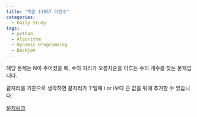 ```yaml
---
title: "백준 11057 이친수"
categories:
  - Daily Study
tags:
  - python
  - Algorithm
  - Dynamic Programming
  - Backjon
---
```


해당 문제는 N이 주어졌을 때, 수의 자리가 오름차순을 이루는 수의 개수를 찾는 문제입니다.


끝자리를 기준으로 생각하면 끝자리가 'i'일때 i or i보다 큰 값을 뒤에 추가할 수 있습니다.


[문제링크](https://www.acmicpc.net/problem/11057)


<script src="https://gist.github.com/voka/1a4efdeb13db07136b97cf48675507f0.js"></script>